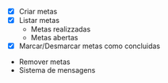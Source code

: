 - [x] Criar metas
- [x] Listar metas
    - Metas realizzadas
    - Metas abertas 
- [x] Marcar/Desmarcar metas como concluidas
- Remover metas
- Sistema de mensagens